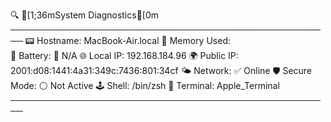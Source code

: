 
🔍 [1;36mSystem Diagnostics[0m
────────────────────────────────────────────────────
📟 Hostname:        MacBook-Air.local
💾 Memory Used:     
🔋 Battery:         🔌 N/A
🌐 Local IP:        192.168.184.96
🌍 Public IP:       2001:d08:1441:4a31:349c:7436:801:34cf
🌤️  Network:        ✅ Online
🛡️  Secure Mode:    ⚪ Not Active
🕹️  Shell:          /bin/zsh
🧬 Terminal:        Apple_Terminal
────────────────────────────────────────────────────
